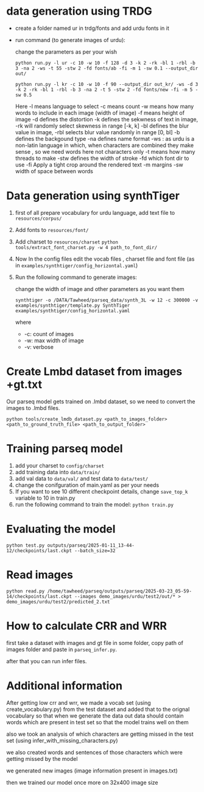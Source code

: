 # data generation using TRDG
- create a folder named ur in trdg/fonts and add urdu fonts in it
- run command (to generate images of urdu):

    change the parameters as per your wish
    ```
    python run.py -l ur -c 10 -w 10 -f 128 -d 3 -k 2 -rk -bl 1 -rbl -b 3 -na 2 -ws -t 55 -stw 2 -fd fonts/ab -fi -m 1 -sw 0.1 --output_dir out/
    ```

    ```
    python run.py -l kr -c 10 -w 10 -f 90 --output_dir out_kr/ -ws -d 3 -k 2 -rk -bl 1 -rbl -b 3 -na 2 -t 5 -stw 2 -fd fonts/new -fi -m 5 -sw 0.5
    ```
    Here -l means language to select
    -c means count
    -w means how many words to include in each image (width of image)
    -f means height of image
    -d defines the distortion
    -k defines the sekwness of text in image, -rk will randomly select skewness in range [-k, k]
    -bl defines the blur value in image, -rbl selects blur value randomly in range [0, bl]
    -b defines the backgound type
    -na defines name format
    -ws : as urdu is a non-latin language in which, when characters are combined they make sense , so we need words here not characters only
    -t means how many threads to make
    -stw defines the width of stroke
    -fd which font dir to use
    -fi Apply a tight crop around the rendered text
    -m margins
    -sw width of space between words


# Data generation using synthTiger

1. first of all prepare vocabulary for urdu language, add text file to `resources/corpus/`
2. Add fonts to `resources/font/`
3. Add charset to `resources/charset`
`python tools/extract_font_charset.py -w 4 path_to_font_dir/`
4. Now In the config files edit the vocab files , charset file and font file (as in `examples/synthtiger/config_horizontal.yaml`)
5. Run the following command to generate images:

    change the width of image and other parameters as you want them
    ```
    synthtiger -o /DATA/Tawheed/parseq_data/synth_3L -w 12 -c 300000 -v examples/synthtiger/template.py SynthTiger examples/synthtiger/config_horizontal.yaml
    ```

    where
    - -c: count of images
    - -w: max width of image
    - -v: verbose

# Create Lmbd dataset from images +gt.txt
Our parseq model gets trained on .lmbd dataset, so we need to convert the images to .lmbd files.

```
python tools/create_lmdb_dataset.py <path_to_images_folder> <path_to_ground_truth_file> <path_to_output_folder>
```

# Training parseq model

1. add your charset to `config/charset`
2. add training data into `data/train/`
3. add val data to `data/val/` and test data to `data/test/`
4. change the conifguration of main.yaml as per your needs
5. If you want to see 10 different checkpoint details, change `save_top_k` variable to 10 in train.py
6. run the following command to train the model: `python train.py`

# Evaluating the model
```
python test.py outputs/parseq/2025-01-11_13-44-12/checkpoints/last.ckpt --batch_size=32
```

# Read images
```
python read.py /home/tawheed/parseq/outputs/parseq/2025-03-23_05-59-14/checkpoints/last.ckpt --images demo_images/urdu/test2/out/* > demo_images/urdu/test2/predicted_2.txt
```


# How to calculate CRR and WRR
first take a dataset with images and gt file in some folder, copy path of images folder and paste in `parseq_infer.py`. 

after that you can run infer files.


# Additional information
After getting low crr and wrr, we made a vocab set (using create_vocabulary.py) from the test dataset and added that to the orignal vocabulary so that  when we generate the data out data should contain words which are present in test set so that the model trains well on them

also we took an analysis of which characters are getting missed in the test set (using infer_with_missing_characters.py)

we also created words and sentences of those characters which were getting missed by the model


we generated new images (image information present in images.txt)

then we trained our model once more on 32x400 image size